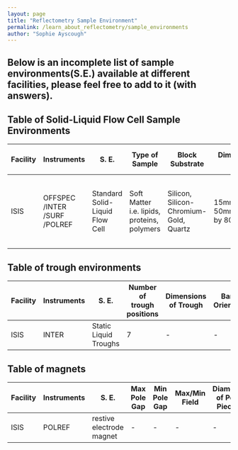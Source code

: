 ```yaml
---
layout: page
title: "Reflectometry Sample Environment"
permalink: /learn_about_reflectometry/sample_environments
author: "Sophie Ayscough"
---
```

## Below is an incomplete list of sample environments(S.E.) available at different facilities, please feel free to add to it (with answers).

## Table of Solid-Liquid Flow Cell Sample Environments

| Facility |Instruments| S. E. | Type of Sample | Block Substrate | Dimensions of block (min/max) | Orientation on Beamline | Mounting | Internal Sample Volume  | Material| Associated Equipment|Webpages|Literature|
| --- | --- | --- | --- | --- | --- | --- | --- | --- | --- | --- | --- | --- |
| ISIS | OFFSPEC /INTER /SURF /POLREF | Standard Solid-Liquid Flow Cell | Soft Matter i.e. lipids, proteins, polymers  | Silicon, Silicon-Chromium-Gold, Quartz | 15mm by 50mm/100mm/150mm by 80mm | Horizontal | Kinematic Mount | 3 ml | Teflon trough,  Aluminium Base | HPLC pump, Julabo, Water Bath, Syringe Pump, in-line QCM-D | Web links | Recent Publications |

## Table of trough environments

| Facility |Instruments| S. E. | Number of trough positions | Dimensions of Trough | Barrier Orientation | Trough Volume | Material | Temperature Control? Range?  | Compression Ratio | Trough Box details|Associated Equipment|Literature|Webpages|
| --- | --- | --- | --- | --- | --- | --- | --- | --- | --- | --- | --- | --- | --- |
| ISIS | INTER | Static Liquid Troughs | 7 | - | - | - | - | RT to 80 degrees | n/a | - | - | - | - |

## Table of magnets

| Facility |Instruments| S. E. | Max Pole Gap | Min Pole Gap | Max/Min Field | Diameter of Pole Pieces | Type of Pole | Sample Size  | Field Uniformity | Combined Sample Environments |Remenant Field|Weight|polarisation neutron optimised| Literature|Webpages|
| --- | --- | --- | --- | --- | --- | --- | --- | --- | --- | --- | --- | --- | --- |--- | --- |
| ISIS | POLREF | restive electrode magnet | - | - | - | - | Flat-faced | - | - | - | - | - |- | - |- |



